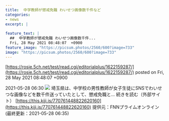 ```yaml
---
title:  中学教師が懲戒免職 わいせつ画像数千件など  
categories:
- news
excerpt: |
  
feature_text: |
  ##  中学教師が懲戒免職 わいせつ画像数千件...
  Fri, 28 May 2021 08:48:07  +0900
feature_image: "https://picsum.photos/2560/600?image=733"
image: "https://picsum.photos/2560/600?image=733"
---
```


[https://rosie.5ch.net/test/read.cgi/editorialplus/1622159287/](https://rosie.5ch.net/test/read.cgi/editorialplus/1622159287/)
posted on Fri, 28 May 2021 08:48:07  +0900

<!--more-->

2021-05-28 06:30 ![](https://contents.oricon.co.jp/upimg/article/3/1528/1528330/detail/img400/5b9cd086ea6e5dca049715bb4b0137e8aad7c95776abcd850e1413610ac04f68.jpg) 埼玉県は、中学校の男性教師が女子生徒にSNSでわいせつな画像などを数千件送っていたとして、懲戒免職と... 続きを読む（外部サイト） [https://this.kiji.is/770761448822620160](https://this.kiji.is/770761448822620160) 提供元：FNNプライムオンライン (最終更新：2021-05-28 06:35)
